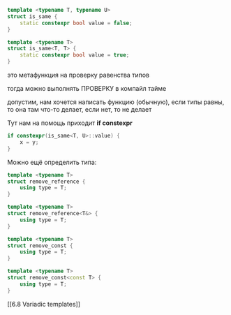 ```cpp
template <typename T, typename U>
struct is_same {
	static constexpr bool value = false;
}

template <typename T>
struct is_same<T, T> {
	static constexpr bool value = true;
}
```
это метафункция на проверку равенства типов

тогда можно выполнять ПРОВЕРКУ в компайл тайме

допустим, нам хочется написать функцию (обычную), если типы равны, то она там что-то делает, если нет, то не делает

Тут нам на помощь приходит **if constexpr** 
```cpp
if constexpr(is_same<T, U>::value) {
	x = y;
}
```

Можно ещё определить типа:
```cpp
template <typename T>
struct remove_reference {
	using type = T;
}

template <typename T>
struct remove_reference<T&> {
	using type = T;
}

template <typename T>
struct remove_const {
	using type = T;
}

template <typename T>
struct remove_const<const T> {
	using type = T;
}
```

[[6.8 Variadic templates]]
